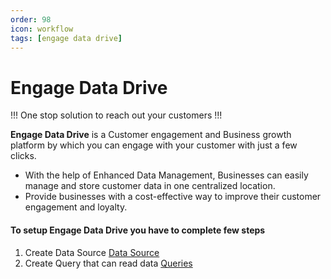 ```yaml
---
order: 98
icon: workflow
tags: [engage data drive]
---
```


# Engage Data Drive

!!!
One stop solution to reach out your customers
!!!

**Engage Data Drive** is a Customer engagement and Business growth platform by which you can engage with your customer with just a few clicks.
- With the help of Enhanced Data Management, Businesses can easily manage and store customer data in one centralized location. 
- Provide businesses with a cost-effective way to improve their customer engagement and loyalty.

#### To setup **Engage Data Drive** you have to complete few steps
1. Create Data Source [Data Source](./dataSources/readme.md)
2. Create Query that can read data [Queries](Queries.md)